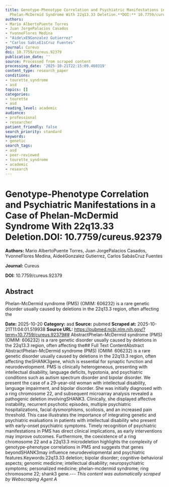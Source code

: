 ```yaml
---
title: Genotype-Phenotype Correlation and Psychiatric Manifestations in a Case of
  Phelan-McDermid Syndrome With 22q13.33 Deletion.**DOI:** 10.7759/cureus.92379
authors:
- Mario AlbertoPuente Torres
- Juan JorgePalacios Casados
- YvonneFlores Medina
- "Aide\xE9Gonzalez Gutierrez"
- "Carlos Sab\xE1sCruz Fuentes"
journal: Cureus
doi: 10.7759/cureus.92379
publication_date: ''
source: Processed from scraped content
processing_date: '2025-10-21T22:15:09.460319'
content_type: research_paper
conditions:
- tourette_syndrome
- asd
topics: []
categories:
- tourette
- asd
reading_level: academic
audience:
- professional
- researcher
patient_friendly: false
search_priority: standard
keywords:
- genetic
search_tags:
- asd
- peer-reviewed
- tourette_syndrome
- academic
- research
---
```


# Genotype-Phenotype Correlation and Psychiatric Manifestations in a Case of Phelan-McDermid Syndrome With 22q13.33 Deletion.**DOI:** 10.7759/cureus.92379

**Authors:** Mario AlbertoPuente Torres, Juan JorgePalacios Casados, YvonneFlores Medina, AideéGonzalez Gutierrez, Carlos SabásCruz Fuentes

**Journal:** Cureus

**DOI:** 10.7759/cureus.92379

## Abstract

Phelan-McDermid syndrome (PMS) (OMIM: 606232) is a rare genetic disorder usually caused by deletions in the 22q13.3 region, often affecting the

**Date:** 2025-10-20
**Category:** asd
**Source:** pubmed
**Scraped at:** 2025-10-21T11:04:01.519938
**Source URL:** https://pubmed.ncbi.nlm.nih.gov/?term=10.7759/cureus.92379## AbstractPhelan-McDermid syndrome (PMS) (OMIM: 606232) is a rare genetic disorder usually caused by deletions in the 22q13.3 region, often affecting the## Full Text ContentAbstract AbstractPhelan-McDermid syndrome (PMS) (OMIM: 606232) is a rare genetic disorder usually caused by deletions in the 22q13.3 region, often affecting theSHANK3gene, which is essential for synaptic function and neurodevelopment. PMS is clinically heterogeneous, presenting with intellectual disability, language deficits, hypotonia, and psychiatric conditions such as autism spectrum disorder and bipolar disorder. We present the case of a 29-year-old woman with intellectual disability, language impairment, and bipolar disorder. She was initially diagnosed with a ring chromosome 22, and subsequent microarray analysis revealed a pathogenic deletion involvingSHANK3. Clinically, she displayed affective instability, recurrent psychotic episodes, multiple psychiatric hospitalizations, facial dysmorphisms, scoliosis, and an increased pain threshold. This case illustrates the importance of integrating genetic and psychiatric evaluations in patients with intellectual disability who present with early-onset psychiatric symptoms. Timely recognition of psychiatric manifestations in PMS has direct clinical implications, as early interventions may improve outcomes. Furthermore, the coexistence of a ring chromosome 22 and a 22q13.3 microdeletion highlights the complexity of genotype-phenotype correlations in PMS and suggests that genes beyondSHANK3may influence neurodevelopmental and psychiatric features.Keywords:22q13.33 deletion; bipolar disorder; cognitive-behavioral aspects; genomic medicine; intellectual disability; neuropsychiatric symptoms; personalized medicine; phelan-mcdermid syndrome; ring chromosome 22; shank3 gene.---
*This content was automatically scraped by Webscraping Agent A*